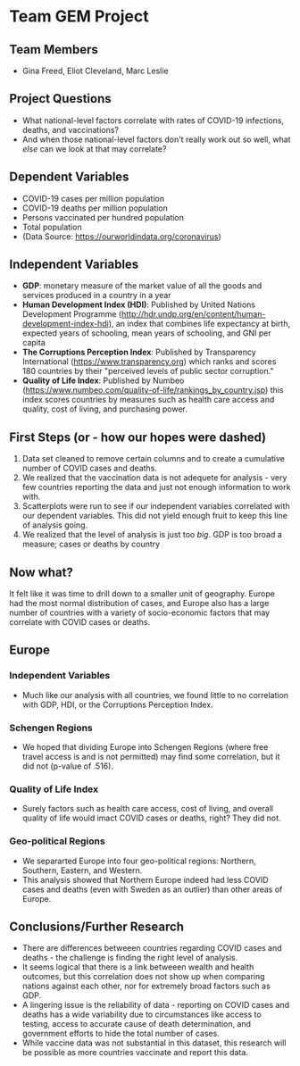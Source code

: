 # Team GEM Project

## Team Members
* Gina Freed, Eliot Cleveland, Marc Leslie

## Project Questions
* What national-level factors correlate with rates of COVID-19 infections, deaths, and vaccinations?  
* And when those national-level factors don't really work out so well, what _else_ can we look at that may correlate?

## Dependent Variables
* COVID-19 cases per million population
* COVID-19 deaths per million population
* Persons vaccinated per hundred population
* Total population
* (Data Source: https://ourworldindata.org/coronavirus)

## Independent Variables
* **GDP**: monetary measure of the market value of all the goods and services produced in a country in a year
* **Human Development Index (HDI)**: Published by United Nations Development Programme (http://hdr.undp.org/en/content/human-development-index-hdi), an index that combines life expectancy at birth, expected years of schooling, mean years of schooling, and GNI per capita
* **The Corruptions Perception Index**: Published by Transparency International (https://www.transparency.org) which ranks and scores 180 countries by their "perceived levels of public sector corruption."
* **Quality of Life Index**: Published by Numbeo (https://www.numbeo.com/quality-of-life/rankings_by_country.jsp) this index scores countries by measures such as health care access and quality, cost of living, and purchasing power. 

## First Steps (or - how our hopes were dashed)
1. Data set cleaned to remove certain columns and to create a cumulative number of COVID cases and deaths.
2. We realized that the vaccination data is not adequete for analysis - very few countries reporting the data and just not enough information to work with.
3. Scatterplots were run to see if our independent variables correlated with our dependent variables.  This did not yield enough fruit to keep this line of analysis going.
4. We realized that the level of analysis is just too _big_.  GDP is too broad a measure; cases or deaths by country 

## Now what?
It felt like it was time to drill down to a smaller unit of geography.  Europe had the most normal distribution of cases, and Europe also has a large number of countries with a variety of socio-economic factors that may correlate with COVID cases or deaths.  

## Europe
### Independent Variables
* Much like our analysis with all countries, we found little to no correlation with GDP, HDI, or the Corruptions Perception Index.
### Schengen Regions
* We hoped that dividing Europe into Schengen Regions (where free travel access is and is not permitted) may find some correlation, but it did not (p-value of .516).
### Quality of Life Index
* Surely factors such as health care access, cost of living, and overall quality of life would imact COVID cases or deaths, right?  They did not.  
### Geo-political Regions
* We separarted Europe into four geo-political regions: Northern, Southern, Eastern, and Western.  
* This analysis showed that Northern Europe indeed had less COVID cases and deaths (even with Sweden as an outlier) than other areas of Europe.

## Conclusions/Further Research
* There are differences betweeen countries regarding COVID cases and deaths - the challenge is finding the right level of analysis.
* It seems logical that there is a link betweeen wealth and health outcomes, but this correlation does not show up when comparing nations against each other, nor for extremely broad factors such as GDP.
* A lingering issue is the reliability of data - reporting on COVID cases and deaths has a wide variability due to circumstances like access to testing, access to accurate cause of death determination, and government efforts to hide the total number of cases.
* While vaccine data was not substantial in this dataset, this research will be possible as more countries vaccinate and report this data.

